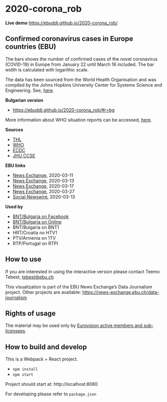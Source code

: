 # 2020-corona_rob

**Live demo** https://ebuddj.github.io/2020-corona_rob/

## Confirmed coronavirus cases in Europe countries (EBU)

The bars shows the number of confirmed cases of the novel coronavirus (COVID-19) in Europe from January 22 until March 16 included. The bar width is calculated with logarithic scale.

The data has been sourced from the World Health Organisation and was compiled by the Johns Hopkins University Center for Systems Science and Engineering. See, [here](https://github.com/CSSEGISandData/COVID-19).

**Bulgarian version** 
* https://ebuddj.github.io/2020-corona_rob/#r=bg

More information about WHO situation reports can be accessed, [here](https://www.who.int/emergencies/diseases/novel-coronavirus-2019/situation-reports/).

**Sources**
* [THL](https://thl.fi/fi/web/infektiotaudit-ja-rokotukset/ajankohtaista/wuhanin-koronavirus)
* [WHO](https://www.who.int/emergencies/diseases/novel-coronavirus-2019/situation-reports/)
* [ECDC](https://www.ecdc.europa.eu/en/novel-coronavirus-china)
* [JHU CCSE](https://github.com/CSSEGISandData/COVID-19)

**EBU links**
* [News Exchange](https://news-exchange.ebu.ch/item_detail/a34eb8c8262bb020bcd2dcfa6b48bed9/2020_21012113), 2020-03-11
* [News Exchange](https://news-exchange.ebu.ch/item_detail/6c445577676afd692a08a082e7f50310/2020_21012568), 2020-03-13
* [News Exchange](https://news-exchange.ebu.ch/item_detail/c3fbb7974093a1e5d2277bdc9bc9c606/2020_21013349), 2020-03-17
* [News Exchange](https://news-exchange.ebu.ch/item_detail/6bf5141fc6cff4a244eda51850481a61/2020_21015114), 2020-03-27
* [Social Newswire](https://www.evnsocialnewswire.ch/data/coronavirus-animations-showing-number-of-confirmed-covid-19-cases-in-europe-from-january-22nd-to-march-12th-animation/), 2020-03-13

**Used by**
* [BNT/Bulgaria on Facebook](https://www.facebook.com/watch/?v=248949389573923)
* [BNT/Bulgaria on Online](https://news.bnt.bg/news/razprostranenie-na-covid-19-u-nas-8-20-mart-2020-1044679news.html)
* BNT/Bulgaria on BNT1
* HRT/Croatia no HTV1
* PTV/Armenia on 1TV
* RTP/Portugal on RTPI

## How to use

If you are interested in using the interactive version please contact Teemo Tebest, tebest@ebu.ch

This visualization is part of the EBU News Exchange’s Data Journalism project. Other projects are available: https://news-exchange.ebu.ch/data-journalism

## Rights of usage

The material may be used only by [Eurovision active members and sub-licensees](https://www.ebu.ch/eurovision-news/members-and-sublicensees).

## How to build and develop

This is a Webpack + React project.

* `npm install`
* `npm start`

Project should start at: http://localhost:8080

For developing please refer to `package.json`